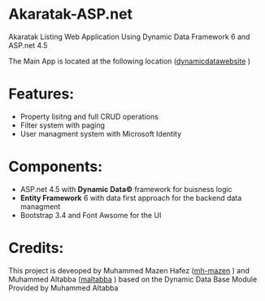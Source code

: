 # Akaratak-ASP.net
Akaratak Listing Web Application Using Dynamic Data Framework 6 and ASP.net 4.5

The Main App is located at the following location ([dynamicdatawebsite](https://github.com/apper-tech/akaratak-old/tree/master/eServices/Properties/Marketing/DynamicDataWebSite) ) 
# Features: 
* Property lisitng and full CRUD operations
* Filter system with paging
* User managment system with Microsoft Identity

# Components:
- ASP.net 4.5 with **Dynamic Data©** framework for buisness logic
- **Entity Framework** 6 with data first approach for the backend data managment
- Bootstrap 3.4 and Font Awsome for the UI 

# Credits: 
This project is deveoped by Muhammed Mazen Hafez 
([mh-mazen](https://github.com/mh-mazen) )
 and Muhammed Altabba ([maltabba](https://github.com/Muhammad-Altabba) ) based on the Dynamic Data Base Module Provided by Muhammed Altabba 
